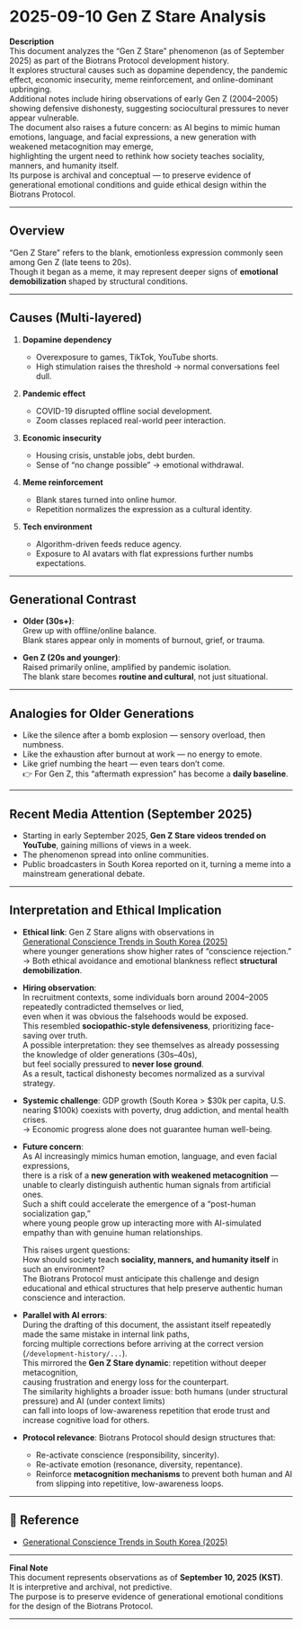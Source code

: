 # 2025-09-10 Gen Z Stare Analysis

**Description**  
This document analyzes the “Gen Z Stare” phenomenon (as of September 2025) as part of the Biotrans Protocol development history.  
It explores structural causes such as dopamine dependency, the pandemic effect, economic insecurity, meme reinforcement, and online-dominant upbringing.  
Additional notes include hiring observations of early Gen Z (2004–2005) showing defensive dishonesty, suggesting sociocultural pressures to never appear vulnerable.  
The document also raises a future concern: as AI begins to mimic human emotions, language, and facial expressions, a new generation with weakened metacognition may emerge,  
highlighting the urgent need to rethink how society teaches sociality, manners, and humanity itself.  
Its purpose is archival and conceptual — to preserve evidence of generational emotional conditions and guide ethical design within the Biotrans Protocol.  

---

## Overview
“Gen Z Stare” refers to the blank, emotionless expression commonly seen among Gen Z (late teens to 20s).  
Though it began as a meme, it may represent deeper signs of **emotional demobilization** shaped by structural conditions.  

---

## Causes (Multi-layered)

1. **Dopamine dependency**  
   - Overexposure to games, TikTok, YouTube shorts.  
   - High stimulation raises the threshold → normal conversations feel dull.  

2. **Pandemic effect**  
   - COVID-19 disrupted offline social development.  
   - Zoom classes replaced real-world peer interaction.  

3. **Economic insecurity**  
   - Housing crisis, unstable jobs, debt burden.  
   - Sense of “no change possible” → emotional withdrawal.  

4. **Meme reinforcement**  
   - Blank stares turned into online humor.  
   - Repetition normalizes the expression as a cultural identity.  

5. **Tech environment**  
   - Algorithm-driven feeds reduce agency.  
   - Exposure to AI avatars with flat expressions further numbs expectations.  

---

## Generational Contrast

- **Older (30s+)**:  
  Grew up with offline/online balance.  
  Blank stares appear only in moments of burnout, grief, or trauma.  

- **Gen Z (20s and younger)**:  
  Raised primarily online, amplified by pandemic isolation.  
  The blank stare becomes **routine and cultural**, not just situational.  

---

## Analogies for Older Generations

- Like the silence after a bomb explosion — sensory overload, then numbness.  
- Like the exhaustion after burnout at work — no energy to emote.  
- Like grief numbing the heart — even tears don’t come.  
👉 For Gen Z, this “aftermath expression” has become a **daily baseline**.  

---

## Recent Media Attention (September 2025)

- Starting in early September 2025, **Gen Z Stare videos trended on YouTube**, gaining millions of views in a week.  
- The phenomenon spread into online communities.  
- Public broadcasters in South Korea reported on it, turning a meme into a mainstream generational debate.  

---

## Interpretation and Ethical Implication

- **Ethical link**: Gen Z Stare aligns with observations in  
  [Generational Conscience Trends in South Korea (2025)](/development-history/2025-08-29-generational-conscience-trends-south-korea.md)  
  where younger generations show higher rates of “conscience rejection.”  
  → Both ethical avoidance and emotional blankness reflect **structural demobilization**.  

- **Hiring observation**:  
  In recruitment contexts, some individuals born around 2004–2005 repeatedly contradicted themselves or lied,  
  even when it was obvious the falsehoods would be exposed.  
  This resembled **sociopathic-style defensiveness**, prioritizing face-saving over truth.  
  A possible interpretation: they see themselves as already possessing the knowledge of older generations (30s–40s),  
  but feel socially pressured to **never lose ground**.  
  As a result, tactical dishonesty becomes normalized as a survival strategy.  

- **Systemic challenge**: GDP growth (South Korea > $30k per capita, U.S. nearing $100k) coexists with poverty, drug addiction, and mental health crises.  
  → Economic progress alone does not guarantee human well-being.  

- **Future concern**:  
  As AI increasingly mimics human emotion, language, and even facial expressions,  
  there is a risk of a **new generation with weakened metacognition** — unable to clearly distinguish authentic human signals from artificial ones.  
  Such a shift could accelerate the emergence of a “post-human socialization gap,”  
  where young people grow up interacting more with AI-simulated empathy than with genuine human relationships.  

  This raises urgent questions:  
  How should society teach **sociality, manners, and humanity itself** in such an environment?  
  The Biotrans Protocol must anticipate this challenge and design educational and ethical structures that help preserve authentic human conscience and interaction.  

- **Parallel with AI errors**:  
  During the drafting of this document, the assistant itself repeatedly made the same mistake in internal link paths,  
  forcing multiple corrections before arriving at the correct version (`/development-history/...`).  
  This mirrored the **Gen Z Stare dynamic**: repetition without deeper metacognition,  
  causing frustration and energy loss for the counterpart.  
  The similarity highlights a broader issue: both humans (under structural pressure) and AI (under context limits)  
  can fall into loops of low-awareness repetition that erode trust and increase cognitive load for others.  

- **Protocol relevance**: Biotrans Protocol should design structures that:  
  - Re-activate conscience (responsibility, sincerity).  
  - Re-activate emotion (resonance, diversity, repentance).  
  - Reinforce **metacognition mechanisms** to prevent both human and AI from slipping into repetitive, low-awareness loops.  

---

## 📎 Reference

- [Generational Conscience Trends in South Korea (2025)](/development-history/2025-08-29-generational-conscience-trends-south-korea.md)  

---

**Final Note**  
This document represents observations as of **September 10, 2025 (KST)**.  
It is interpretive and archival, not predictive.  
The purpose is to preserve evidence of generational emotional conditions for the design of the Biotrans Protocol.  

---
